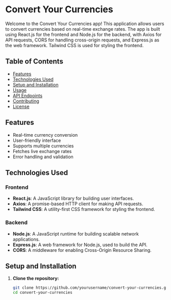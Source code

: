 # Convert Your Currencies

Welcome to the Convert Your Currencies app! This application allows users to convert currencies based on real-time exchange rates. The app is built using React.js for the frontend and Node.js for the backend, with Axios for API requests, CORS for handling cross-origin requests, and Express.js as the web framework. Tailwind CSS is used for styling the frontend.

## Table of Contents
- [Features](#features)
- [Technologies Used](#technologies-used)
- [Setup and Installation](#setup-and-installation)
- [Usage](#usage)
- [API Endpoints](#api-endpoints)
- [Contributing](#contributing)
- [License](#license)

## Features
- Real-time currency conversion
- User-friendly interface
- Supports multiple currencies
- Fetches live exchange rates
- Error handling and validation

## Technologies Used
### Frontend
- **React.js**: A JavaScript library for building user interfaces.
- **Axios**: A promise-based HTTP client for making API requests.
- **Tailwind CSS**: A utility-first CSS framework for styling the frontend.

### Backend
- **Node.js**: A JavaScript runtime for building scalable network applications.
- **Express.js**: A web framework for Node.js, used to build the API.
- **CORS**: A middleware for enabling Cross-Origin Resource Sharing.

## Setup and Installation
1. **Clone the repository:**
   ```bash
   git clone https://github.com/yourusername/convert-your-currencies.git
   cd convert-your-currencies
